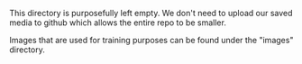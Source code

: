 This directory is purposefully left empty. We don't need to upload our saved media to github which allows the entire repo to be smaller. 

Images that are used for training purposes can be found under the "images" directory.